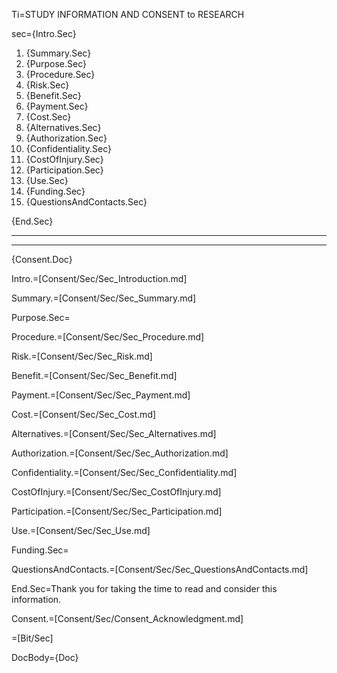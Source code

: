 Ti=STUDY INFORMATION AND CONSENT to RESEARCH

sec={Intro.Sec}<ol><li>{Summary.Sec}<li>{Purpose.Sec}<li>{Procedure.Sec}<li>{Risk.Sec}<li>{Benefit.Sec}<li>{Payment.Sec}<li>{Cost.Sec}<li>{Alternatives.Sec}<li>{Authorization.Sec}<li>{Confidentiality.Sec}<li>{CostOfInjury.Sec}<li>{Participation.Sec}<li>{Use.Sec}<li>{Funding.Sec}<li>{QuestionsAndContacts.Sec}</ol>{End.Sec}<hr><hr>{Consent.Doc}

Intro.=[Consent/Sec/Sec_Introduction.md]

Summary.=[Consent/Sec/Sec_Summary.md]

Purpose.Sec=

Procedure.=[Consent/Sec/Sec_Procedure.md]

Risk.=[Consent/Sec/Sec_Risk.md]

Benefit.=[Consent/Sec/Sec_Benefit.md]

Payment.=[Consent/Sec/Sec_Payment.md]

Cost.=[Consent/Sec/Sec_Cost.md]

Alternatives.=[Consent/Sec/Sec_Alternatives.md]

Authorization.=[Consent/Sec/Sec_Authorization.md]

Confidentiality.=[Consent/Sec/Sec_Confidentiality.md]

CostOfInjury.=[Consent/Sec/Sec_CostOfInjury.md]

Participation.=[Consent/Sec/Sec_Participation.md]

Use.=[Consent/Sec/Sec_Use.md]

Funding.Sec=

QuestionsAndContacts.=[Consent/Sec/Sec_QuestionsAndContacts.md]

End.Sec=Thank you for taking the time to read and consider this information.

Consent.=[Consent/Sec/Consent_Acknowledgment.md]

=[Bit/Sec]

DocBody={Doc}